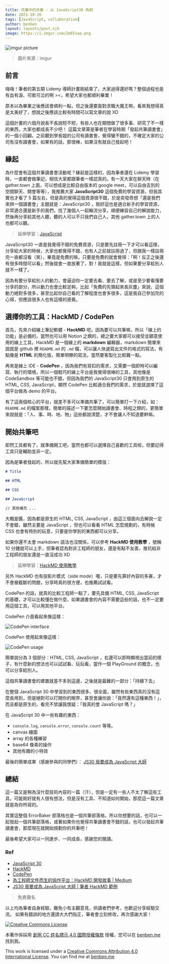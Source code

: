 ```yaml
---
title: 共筆中的共筆 - 以 JavaScript30 為例
date: 2021-10-26
tags: [JavaScript, collaborative]
author: benben
layout: layouts/post.njk
image: https://i.imgur.com/ZmEEvep.png
---
```


<!-- summary -->
<!-- 有寫過共筆嗎？如果沒有就自己發起吧！ -->
<!-- summary -->

![imgur picture](https://i.imgur.com/ZmEEvep.png)

> 圖片來源：imgur

## 前言

嗨嗨！筆者的第五期 Lidemy 導師計畫剛結束了，大家過得還好嗎？整個過程也是有血有淚、可歌可泣的啊 ><，希望大家也都順利畢業！

原本以為畢業之後應該會順利一點，但之後還要面對求職大魔王啊，看來我想得真是太美好了，想說之後應該比較有時間可以寫文章的說 XD

這個計畫的六個月說長不長說短不短，有些人也在期間做了很多事、研究了不一樣的東西，大家也都成長不少吧！ 這篇文章算是筆者在學習時期「發起共筆讀書會」的一個小回顧。之前聽到學長姐的公司有讀書會，覺得蠻不錯的，不確定大家的公司有沒有讀書會，如果有的話，那很棒，如果沒有就自己發起吧！

## 緣起

為什麼會有這個共筆讀書會活動呢？緣起是這樣的，因為筆者還在 Lidemy 學習時，一直都會做筆記，相信大家都跟筆者一樣認真的。有一天大家在聊天時（在 gather.town 上面，可以想成是比較自由版本的 google meet，可以自由去別的空間聊天、開會等等），我推薦大家 **JavaScript30** 這個免費的學習資源，但我其實也才看了 5 篇左右，但是真的覺得這個資源很不錯，於是突發奇想「還是我們來辨一個讀書會」主題就是：JavaScript30 ，剛好這也是適合新手的學習資源，非常適合還是新手的我們，找了幾個人一起輪流分享，順便練習自己的解說能力，然後再分享給其他人聽，聽的人可以不只我們自己人，其他 gather.town 上的人也都可以聽。

> 延伸學習：[JavaScript](https://javascript30.com/)

JavaScript30 一直是我覺得不錯的免費資源，只是要先註冊一下才可以看這樣，分享給大家的時候，大家也都覺得不錯，也有人之前就註冊過了，但跟我一樣註冊完一直都沒看（笑），畢竟是免費的嘛，只要是免費的就會覺得：「啊！反正之後還有很多時間可以看」然後就會一直放著了，對！我就是這樣，但如果要分享給別人就不一樣了。

因為有要分享給別人的動力，會逼迫你一定要去看、要去了解，或是至少要看懂要分享的部分，所以動力也會比較足夠，比起「免費的先領起來長灰塵」來說，這個動力絕對多很多，甚至比起你自己看的了解程度也會多很多，這是我自己參加完的心得，但應該很多人也有這樣的感覺。

## 選擇你的工具：HackMD / CodePen

首先，先來介紹線上筆記軟體 - **HackMD** 吧，因為要可以共筆嘛，所以「線上的功能」是必備的，當然也可以用 Notion 之類的，總之要大家都可以接受並願意使用的線上工具，HackMD 是一個線上的 **markdown** 編輯器，markdown 簡單來說就是 github 裡 `README.md` 的 `.md` 檔，可以讓人快速寫出文件的格式的寫法，有點像是 **HTML** 的簡化版，簡單明瞭的寫法，當然要客製化比較難一點。

再來是線上 IDE -  **CodePen** ，因為我們有寫扣的需求，又需要一個即時可以編寫、執行的環境，所以一個輕巧的線上平台是我覺得很棒的工具，其他像是 CodeSandbox 等可能也不錯，但因為我們的 JavaScript30 只會用到原生的 HTML, CSS, JavaScript，顯然 CodePen 比較適合我們的需求，於是就選擇了這個平台做為 demo 的平台。

有了這兩個核心的平台，就差不多可以準備共筆了，可以簡單打一下介紹，如：`README.md` 的檔案那樣，簡單的描述一下要怎麼開始讀書會、時程之類的，更簡單來說就是：「人、事、時、地、物」這些都說清楚，才不會讓人不知道要幹嘛。

## 開始共筆吧

即然工具都有了，就準備開工吧，當然也都可以選擇自己喜歡的工具啦，但要記得工具只是輔助並非一定。

因為是筆者發起的，所以就先幫大家準備簡單的模版：

```markdown
# Title

## HTML

## CSS

## JavaScript

// 其他補充 ...

```

大概是醬，因為都是原生的 HTML, CSS, JavaScript ，由這三個面向去解說一定不會錯，雖然主要是 JavaScript ，但也可以看看 HTML 怎麼規劃的，有時候 CSS 也會有特別的玩意，只要是你學到的東西都可以分享。

如果你還不太會 markdown 語法也沒關係，可以參考 **HackMD 使用教學** ，號稱 10 分鍾就可以上手，但筆者認為對非工程師的朋友，還是有點不友善，推坑給非工程師的朋友還是一直沒成功 XD

> 延伸學習：[HackMD 使用教學](https://hackmd.io/c/tutorials-tw/%2Fs%2Fquick-start-tw)

另外 HackMD 也有投影片模式（side mode）喔，只是要先算好內容的多寡，才不會被截斷的問題，分享時真的很方便，也推薦試試看。

CodePen 的話，就真的比較工程師一點了，要先具備 HTML, CSS, JavaScript 的基礎，才可以比較懂在做什麼，如果讀書會的內容不需要這些的話，也不一定要用這個工具，可以用其他平台。

CodePen 介面看起來像這樣：

![CodePen interface](https://i.imgur.com/T0viLyL.png)

CodePen 使用起來像這樣：

![CodePen usage](https://i.imgur.com/D7lmpRR.png)

簡單說分為 3 個部分：HTML, CSS, JavaScript ，右邊可以即時顯視出當前的樣子，有什麼新的想法也可以試試看、玩玩看，當作一個 PlayGround 的概念，也可以分享給別人。

這個共筆讀書會的建置就差不多到這邊，之後就是最難的一部分：「持續下去」

在整個 JavaScript 30 中學習到的東西很多、很全面，雖然有些東西真的沒有這麼長用到，但是絕對可以打開你的眼界，甚至會讓你說：「竟然還有這種東西！」，而且都是原生的，看完不禁讓我懷疑：「我真的會 JavaScript 嗎？」

在 JavaScript 30 中一些有趣的東西：

- `console.log`, `console.error`, `console.count` 等等。
- canvas 繪圖
- array 的各種練習
- base64 像素的操作
- 其他有趣的小特效

最後的簡單成果（感謝參與的同學們）： [JS30 我要成為 JavaScript 大師](https://hackmd.io/@benben6515/javascript-30)

## 總結

這一篇又是稍為沒什麼技術內容的一篇（汗），但是一定有一些人不太了解這些工具，可能剛好就有人很有想法，但是沒有工具、不知道如何開始，那麼這一篇文章就是為你所寫的。

其實這整個 ErrorBaker 部落格也是一個共筆部落格，所以你想要的話，也可以一起發起一個共筆部落格，或著如果你也覺得共筆讀書會不錯的話，也可以發起共筆讀書會，那麼現在就開始規劃你的共筆吧！

最後希望大家可以一同進步、一同成長，感謝您的閱讀。

### Ref

- [JavaScript 30](https://javascript30.com/)
- [HackMD](https://hackmd.io/)
- [CodePen](https://codepen.io/)
- [為工程師文件而生的協作平台：HackMD 開發故事 | Medium](https://medium.com/starrocket/hackmd-product-story-1e332f83d343)
- [JS30 我要成為 JavaScript 大師 | 筆者 HackMD 範例](https://hackmd.io/@benben6515/javascript-30)

> 免責聲名

以上均為筆者自身經驗，難免小有主觀意見，供讀者們參考，也歡迎分享經驗交流。
如果有錯誤的地方還請大大們指正，筆者會立刻修改，再次感謝大家！

[![Creative Commons License](https://i.creativecommons.org/l/by/4.0/88x31.png)](https://creativecommons.org/licenses/by/4.0/)

本著作係採用 [創用 CC 姓名標示 4.0 國際授權條款](https://creativecommons.org/licenses/by/4.0/) 授權。您可以在 [benben.me](https://benben.me) 找到我。

This work is licensed under a [Creative Commons Attribution 4.0 International License](https://creativecommons.org/licenses/by/4.0/). You can find me at [benben.me](https://benben.me)
